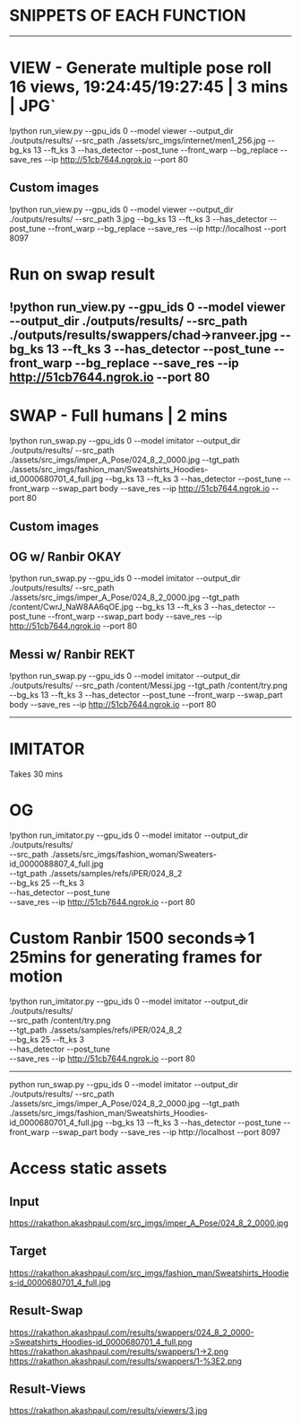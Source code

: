 # SNIPPETS OF EACH FUNCTION
-----------------------------------

# VIEW - Generate multiple pose roll 16 views, 19:24:45/19:27:45 | 3 mins | JPG`

!python run_view.py --gpu_ids 0 --model viewer --output_dir ./outputs/results/  --src_path      ./assets/src_imgs/internet/men1_256.jpg  --bg_ks 13  --ft_ks 3 --has_detector  --post_tune --front_warp --bg_replace --save_res --ip  http://51cb7644.ngrok.io --port 80

## Custom images

!python run_view.py --gpu_ids 0 --model viewer --output_dir ./outputs/results/  --src_path   3.jpg   --bg_ks 13  --ft_ks 3 --has_detector  --post_tune --front_warp --bg_replace --save_res --ip  http://localhost --port 8097


# Run on swap result

!python run_view.py --gpu_ids 0 --model viewer --output_dir ./outputs/results/  --src_path   ./outputs/results/swappers/chad->ranveer.jpg   --bg_ks 13  --ft_ks 3 --has_detector  --post_tune --front_warp --bg_replace --save_res --ip http://51cb7644.ngrok.io --port 80
-----------------------------------

# SWAP - Full humans | 2 mins

!python run_swap.py --gpu_ids 0 --model imitator --output_dir ./outputs/results/ --src_path      ./assets/src_imgs/imper_A_Pose/024_8_2_0000.jpg  --tgt_path      ./assets/src_imgs/fashion_man/Sweatshirts_Hoodies-id_0000680701_4_full.jpg  --bg_ks 13  --ft_ks 3 --has_detector  --post_tune  --front_warp --swap_part body  --save_res --ip http://51cb7644.ngrok.io --port 80


## Custom images

## OG w/ Ranbir OKAY

!python run_swap.py --gpu_ids 0 --model imitator --output_dir ./outputs/results/ --src_path      ./assets/src_imgs/imper_A_Pose/024_8_2_0000.jpg  --tgt_path     /content/CwrJ_NaW8AA6qOE.jpg  --bg_ks 13  --ft_ks 3 --has_detector  --post_tune  --front_warp --swap_part body  --save_res --ip http://51cb7644.ngrok.io --port 80

## Messi w/ Ranbir REKT

!python run_swap.py --gpu_ids 0 --model imitator --output_dir ./outputs/results/ --src_path  /content/Messi.jpg  --tgt_path     /content/try.png  --bg_ks 13  --ft_ks 3 --has_detector  --post_tune  --front_warp --swap_part body  --save_res --ip http://51cb7644.ngrok.io --port 80


-----------------------------------

# IMITATOR

Takes 30 mins

# OG

!python run_imitator.py --gpu_ids 0 --model imitator --output_dir ./outputs/results/  \
--src_path      ./assets/src_imgs/fashion_woman/Sweaters-id_0000088807_4_full.jpg    \
--tgt_path      ./assets/samples/refs/iPER/024_8_2    \
--bg_ks 25  --ft_ks 3 \
--has_detector  --post_tune  \
--save_res  --ip http://51cb7644.ngrok.io --port 80


# Custom Ranbir 1500 seconds=>1 25mins for generating frames for motion

!python run_imitator.py --gpu_ids 0 --model imitator --output_dir ./outputs/results/  \
--src_path      /content/try.png    \
--tgt_path      ./assets/samples/refs/iPER/024_8_2    \
--bg_ks 25  --ft_ks 3 \
--has_detector  --post_tune  \
--save_res  --ip http://51cb7644.ngrok.io --port 80



-----------
python run_swap.py --gpu_ids 0 --model imitator --output_dir ./outputs/results/ --src_path      ./assets/src_imgs/imper_A_Pose/024_8_2_0000.jpg  --tgt_path      ./assets/src_imgs/fashion_man/Sweatshirts_Hoodies-id_0000680701_4_full.jpg  --bg_ks 13  --ft_ks 3 --has_detector  --post_tune  --front_warp --swap_part body  --save_res --ip http://localhost --port 8097

# Access static assets
## Input 
https://rakathon.akashpaul.com/src_imgs/imper_A_Pose/024_8_2_0000.jpg

## Target
https://rakathon.akashpaul.com/src_imgs/fashion_man/Sweatshirts_Hoodies-id_0000680701_4_full.jpg

## Result-Swap
https://rakathon.akashpaul.com/results/swappers/024_8_2_0000->Sweatshirts_Hoodies-id_0000680701_4_full.png
https://rakathon.akashpaul.com/results/swappers/1->2.png
https://rakathon.akashpaul.com/results/swappers/1-%3E2.png

## Result-Views
https://rakathon.akashpaul.com/results/viewers/3.jpg